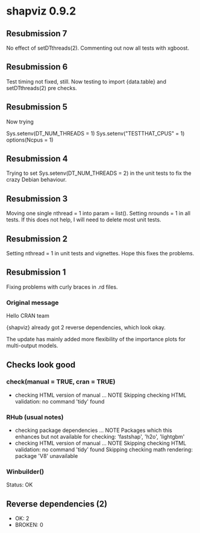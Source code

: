 # shapviz 0.9.2

## Resubmission 7

No effect of setDTthreads(2). Commenting out now all tests with xgboost.

## Resubmission 6

Test timing not fixed, still. Now testing to import {data.table} and setDTthreads(2) pre checks.

## Resubmission 5

Now trying 

Sys.setenv(DT_NUM_THREADS = 1)
Sys.setenv("TESTTHAT_CPUS" = 1)
options(Ncpus = 1)


## Resubmission 4

Trying to set Sys.setenv(DT_NUM_THREADS = 2) in the unit tests to fix the crazy Debian behaviour.

## Resubmission 3

Moving one single nthread = 1 into param = list(). Setting nrounds = 1 in all tests. If this does not help, I will need to delete most unit tests.

## Resubmission 2

Setting nthread = 1 in unit tests and vignettes. Hope this fixes the problems.

## Resubmission 1

Fixing problems with curly braces in .rd files.

### Original message

Hello CRAN team

{shapviz} already got 2 reverse dependencies, which look okay.

The update has mainly added more flexibility of the importance plots for multi-output models.

## Checks look good

### check(manual = TRUE, cran = TRUE)

- checking HTML version of manual ... NOTE
  Skipping checking HTML validation: no command 'tidy' found

### RHub (usual notes)

* checking package dependencies ... NOTE
Packages which this enhances but not available for checking:
  'fastshap', 'h2o', 'lightgbm'
* checking HTML version of manual ... NOTE
Skipping checking HTML validation: no command 'tidy' found
Skipping checking math rendering: package 'V8' unavailable

### Winbuilder()

Status: OK

## Reverse dependencies (2)

- OK: 2
- BROKEN: 0
